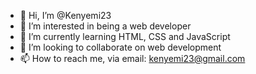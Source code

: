 - 👋 Hi, I’m @Kenyemi23
- 👀 I’m interested in being a web developer
- 🌱 I’m currently learning HTML, CSS and JavaScript
- 💞️ I’m looking to collaborate on web development
- 📫 How to reach me, via email: kenyemi23@gmail.com

<!---
Kenyemi23/Kenyemi23 is a ✨ special ✨ repository because its `README.md` (this file) appears on your GitHub profile.
You can click the Preview link to take a look at your changes.
--->
